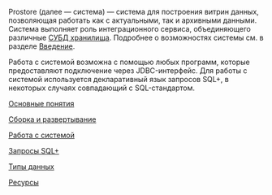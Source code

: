 ﻿---
nav_exclude: true
search_exclude: true
---


Prostore (далее — система) — система для построения витрин данных, позволяющая работать как с актуальными, так и архивными данными.
Система выполняет роль интеграционного сервиса, объединяющего различные [СУБД хранилища](introduction/supported_DBMS/supported_DBMS.md). 
Подробнее о возможностях системы см. в разделе [Введение](/introduction/introduction.md).

Работа с системой возможна с помощью любых программ, которые предоставляют подключение через JDBC-интерфейс.
Для работы с системой используется декларативный язык запросов SQL+, в некоторых случаях совпадающий
с SQL-стандартом.

<html>
  <head>
    <!-- Place your kit's code here -->
    <script src="https://kit.fontawesome.com/9dad0a2035.js" crossorigin="anonymous"></script>
  </head>

<div class="nav-tiles">
  <div class="nav-tile-container">
   <a href="/docs_prostore/overview/main_concepts/main_concepts.html">
    <div class="nav-tile"><span class="nav-icon fab fa-readme"></span>
     <p>Основные понятия</p>
    </div>
   </a>
   <a href="/docs_prostore/getting_started/getting_started.html">
    <div class="nav-tile"><span class="nav-icon fas fa-tools"></span>
     <p>Сборка и развертывание</p>
    </div>
   </a>
   <a href="/docs_prostore/working_with_system/working_with_system.html">
    <div class="nav-tile"><span class="nav-icon fas fa-exchange-alt"></span>
     <p>Работа с системой</p>
    </div>
   </a>
  <a href="/docs_prostore/reference/sql_plus_requests/sql_plus_requests.html">
   <div class="nav-tile"><span class="nav-icon fas fa-long-arrow-alt-right"></span>
    <p>Запросы SQL+</p>
   </div>
    </a>
  <a href="/docs_prostore/reference/supported_data_types/supported_data_types.html">
   <div class="nav-tile"><span class="nav-icon fas fa-database"></span>
    <p>Типы данных</p>
   </div>
 </a>
  <a href="/docs_prostore/resources/resources.html">
   <div class="nav-tile"><span class="nav-icon fas fa-folder"></span>
    <p>Ресурсы</p>
   </div>
 </a>
 </div>
</div>

